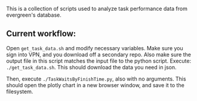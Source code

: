 This is a collection of scripts used to analyze task performance data from evergreen's database.

## Current workflow:

Open `get_task_data.sh` and modify necessary variables. 
Make sure you sign into VPN, and you download off a secondary repo. 
Also make sure the output file in this script matches the input file to the python script.
Execute: `./get_task_data.sh`. This should download the data you need in json.

Then, execute `./TaskWaitsByFinishTime.py`, also with no arguments. This should open the plotly chart in a new browser window, and save it to the filesystem.
